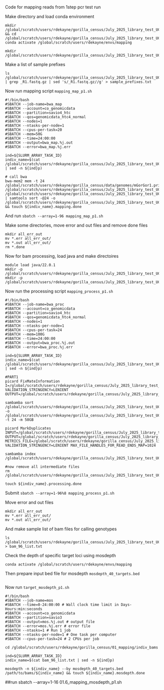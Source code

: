 Code for mapping reads from 1step pcr test run

Make directory and load conda environment
```
mkdir /global/scratch/users/rdekayne/gorilla_census/July_2025_library_test_UCB/mapping && cd /global/scratch/users/rdekayne/gorilla_census/July_2025_library_test_UCB/mapping
conda activate /global/scratch/users/rdekayne/envs/mapping

mkdir /global/scratch/users/rdekayne/gorilla_census/July_2025_library_test_UCB/raw_bams
```
Make a list of sample prefixes
```
ls /global/scratch/users/rdekayne/gorilla_census/July_2025_library_test_UCB/all_demultiplex/combined_indiv_fastas | grep _R1.fastq.gz | sed 's/_R1.fastq.gz//g' > sample_prefixes.txt
```
Now run mapping script `mapping_map_p1.sh `
```
#!/bin/bash
#SBATCH --job-name=bwa_map
#SBATCH --account=co_genomicdata
#SBATCH --partition=savio4_htc
#SBATCH --qos=genomicdata_htc4_normal
#SBATCH --nodes=1
#SBATCH --ntasks-per-node=1
#SBATCH --cpus-per-task=20
#SBATCH --mem=50G
#SBATCH --time=24:00:00
#SBATCH --output=bwa_map.%j.out
#SBATCH --error=bwa_map.%j.err

ind=${SLURM_ARRAY_TASK_ID}
indiv_name=$(cat /global/scratch/users/rdekayne/gorilla_census/July_2025_library_test_UCB/mapping/sample_prefixes.txt | sed -n ${ind}p)

# call bwa
bwa-mem2 mem -t 24 /global/scratch/users/rdekayne/gorilla_census/data/genomes/mGorGor1.pri.cur.20231122.fasta /global/scratch/users/rdekayne/gorilla_census/July_2025_library_test_UCB/all_demultiplex/combined_indiv_fastas/${indiv_name}_R1.fastq.gz /global/scratch/users/rdekayne/gorilla_census/July_2025_library_test_UCB/all_demultiplex/combined_indiv_fastas/${indiv_name}_R2.fastq.gz | samtools sort -@24 -o /global/scratch/users/rdekayne/gorilla_census/July_2025_library_test_UCB/raw_bams/${indiv_name}.raw.bam && touch ${indiv_name}.mapping.done
```
And run `sbatch --array=1-96 mapping_map_p1.sh`

Make some directories, move error and out files and remove done files
```
mkdir all_err_out
mv *.err all_err_out/
mv *.out all_err_out/
rm *.done
```

Now for bam processing, load java and make directoires
```
module load java/22.0.1
mkdir -p /global/scratch/users/rdekayne/gorilla_census/July_2025_library_test_UCB/processed_bams
mkdir -p /global/scratch/users/rdekayne/gorilla_census/July_2025_library_test_UCB/raw_bams/tmp_bam
```
Now run the processing script `mapping_process_p1.sh `
```
#!/bin/bash
#SBATCH --job-name=bwa_proc
#SBATCH --account=co_genomicdata
#SBATCH --partition=savio4_htc
#SBATCH --qos=genomicdata_htc4_normal
#SBATCH --nodes=1
#SBATCH --ntasks-per-node=1
#SBATCH --cpus-per-task=24
#SBATCH --mem=100G
#SBATCH --time=24:00:00
#SBATCH --output=bwa_proc.%j.out
#SBATCH --error=bwa_proc.%j.err

ind=${SLURM_ARRAY_TASK_ID}
indiv_name=$(cat /global/scratch/users/rdekayne/gorilla_census/July_2025_library_test_UCB/mapping/sample_prefixes.txt | sed -n ${ind}p)

#PART1
picard FixMateInformation I=/global/scratch/users/rdekayne/gorilla_census/July_2025_library_test_UCB/raw_bams/${indiv_name}.raw.bam VALIDATION_STRINGENCY=LENIENT OUTPUT=/global/scratch/users/rdekayne/gorilla_census/July_2025_library_test_UCB/raw_bams/tmp_bam/${indiv_name}.raw.bam

sambamba sort /global/scratch/users/rdekayne/gorilla_census/July_2025_library_test_UCB/raw_bams/tmp_bam/${indiv_name}.raw.bam -o /global/scratch/users/rdekayne/gorilla_census/July_2025_library_test_UCB/raw_bams/tmp_bam/${indiv_name}.sorted.raw.bam -t 24 -m 50GB

picard MarkDuplicates INPUT=/global/scratch/users/rdekayne/gorilla_census/July_2025_library_test_UCB/raw_bams/tmp_bam/${indiv_name}.sorted.raw.bam OUTPUT=/global/scratch/users/rdekayne/gorilla_census/July_2025_library_test_UCB/processed_bams/${indiv_name}.sorted.dup.bam METRICS_FILE=/global/scratch/users/rdekayne/gorilla_census/July_2025_library_test_UCB/processed_bams/${indiv_name}.sorted.dup.txt VALIDATION_STRINGENCY=LENIENT MAX_FILE_HANDLES_FOR_READ_ENDS_MAP=1024

sambamba index /global/scratch/users/rdekayne/gorilla_census/July_2025_library_test_UCB/processed_bams/${indiv_name}.sorted.dup.bam

#now remove all intermediate files
rm /global/scratch/users/rdekayne/gorilla_census/July_2025_library_test_UCB/raw_bams/tmp_bam/${indiv_name}*

touch ${indiv_name}.processing.done
```
Submit `sbatch --array=1-96%8 mapping_process_p1.sh  `

Move error and out files
```
mkdir all_err_out
mv *.err all_err_out/
mv *.out all_err_out/
```
And make sample list of bam files for calling genotypes
```
ls /global/scratch/users/rdekayne/gorilla_census/July_2025_library_test_UCB/processed_bams/*.bam > bam_96_list.txt
```

Check the depth of specific target loci using mosdepth
```
conda activate /global/scratch/users/rdekayne/envs/mapping
```
Then prepare input bed file for mosdepth `mosdepth_40_targets.bed`
```
```

Now run `target_mosdepth_p1.sh`
```
#!/bin/bash
#SBATCH --job-name=mos
#SBATCH --time=0-24:00:00 # Wall clock time limit in Days-Hours:min:seconds
#SBATCH --account=co_genomicdata
#SBATCH --partition=savio3
#SBATCH --output=mos.%j.out # output file
#SBATCH --error=mos.%j.err # error file
#SBATCH --ntasks=1 # Run 1 job
#SBATCH --ntasks-per-node=1 # One task per computer
#SBATCH --cpus-per-task=24 # 2 CPUs per job

cd /global/scratch/users/rdekayne/gorilla_census/01_mapping/indiv_bams

ind=${SLURM_ARRAY_TASK_ID}
indiv_name=$(cat bam_96_list.txt | sed -n ${ind}p)

mosdepth -n ${indiv_name} --by mosdepth_40_targets.bed /path/to/bams/${indiv_name} && touch ${indiv_name}.mosdepth.done 
```
##run 
sbatch --array=1-16 01.6_mapping_mosdepth_p1.sh 
